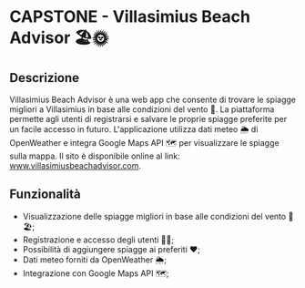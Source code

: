 # CAPSTONE - Villasimius Beach Advisor 🏖️🌞

## Descrizione
Villasimius Beach Advisor è una web app che consente di trovare le spiagge migliori a Villasimius in base alle condizioni del vento 💨. La piattaforma permette agli utenti di registrarsi e salvare le proprie spiagge preferite per un facile accesso in futuro. L'applicazione utilizza dati meteo 🌦️ di OpenWeather e integra Google Maps API 🗺️ per visualizzare le spiagge sulla mappa. Il sito è disponibile online al link: www.villasimiusbeachadvisor.com.



## Funzionalità

-   Visualizzazione delle spiagge migliori in base alle condizioni del vento 💨🏖️;
-   Registrazione e accesso degli utenti 📝🔐;
-   Possibilità di aggiungere spiagge ai preferiti ❤️;
-   Dati meteo forniti da OpenWeather 🌦️;
-   Integrazione con Google Maps API 🗺️;
